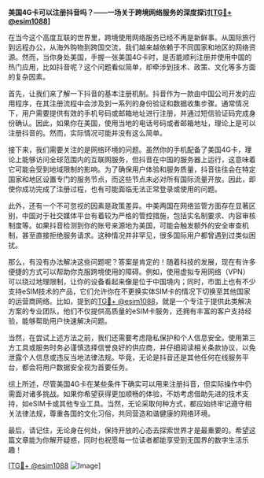 **美国4G卡可以注册抖音吗？——一场关于跨境网络服务的深度探讨[[TG💪+ @esim1088](https://t.me/s/esim1088)]**

在当今这个高度互联的世界里，跨境使用网络服务已经不再是新鲜事。从国际旅行到远程办公，从海外购物到跨国交流，我们越来越依赖于不同国家和地区的网络资源。然而，当你身处美国，手握一张美国4G卡时，是否能顺利注册并使用中国的热门应用，比如抖音呢？这个问题看似简单，却牵涉到技术、政策、文化等多方面的复杂因素。

首先，让我们来了解一下抖音的基本注册机制。抖音作为一款由中国公司开发的应用程序，在其注册流程中会涉及到一系列的身份验证和数据收集步骤。通常情况下，用户需要提供有效的手机号码或邮箱地址进行注册，并通过短信验证码完成身份确认。因此，如果你在美国，使用当地的电话号码或者邮箱地址，理论上是可以注册抖音的。然而，实际情况可能并没有这么简单。

接下来，我们需要关注的是网络环境的问题。虽然你的手机配备了美国4G卡，理论上能够访问全球范围内的互联网服务，但抖音在中国的服务器上运行，这意味着它可能会受到地域限制的影响。为了确保用户体验和服务质量，抖音往往会在特定国家和地区设置专门的服务节点，而这些节点未必对所有国际流量开放。因此，即使你成功完成了注册过程，也有可能面临无法正常登录或使用的问题。

此外，还有一个不可忽视的因素是政策差异。中美两国在网络监管方面存在显著区别，中国对于社交媒体平台有着较为严格的管控措施，包括实名制要求、内容审核制度等。如果抖音检测到你的账号来源地为美国，可能会触发额外的安全审查机制，甚至直接拒绝服务请求。这种情况并非罕见，很多国际用户都曾遇到过类似困扰。

那么，有没有办法解决这些问题呢？答案是肯定的！随着科技的发展，现在有许多便捷的方式可以帮助你克服跨境使用的障碍。例如，使用虚拟专用网络（VPN）可以绕过地理限制，让你的设备看起来像是位于中国境内；同时，市面上也有不少支持eSIM技术的产品，它们允许你在不更换实体SIM卡的情况下切换至其他国家的运营商网络。比如，提到的[TG💪+ @esim1088](https://t.me/s/esim1088)，就是一个专注于提供此类解决方案的专业团队，他们不仅提供高质量的eSIM卡服务，还拥有丰富的客户支持经验，能够帮助用户快速解决问题。

当然，在尝试上述方法之前，我们还需要考虑隐私保护和个人信息安全。使用第三方工具或服务时务必谨慎选择信誉良好的供应商，并仔细阅读相关条款协议，以免泄露个人信息或违反当地法律法规。毕竟，无论是抖音还是其他任何在线服务平台，都会将用户数据安全视为首要任务。

综上所述，尽管美国4G卡在某些条件下确实可以用来注册抖音，但实际操作中仍需面对诸多挑战。如果你希望获得更加顺畅的体验，不妨考虑借助先进的技术支持，如eSIM卡或其他专业工具。当然，无论采取何种方式，都应始终牢记遵守相关法律法规，尊重各国的文化习俗，共同营造和谐健康的网络环境。

最后，请记住，无论身在何处，保持开放的心态去探索世界才是最重要的。希望这篇文章能为你解开疑惑，同时也祝愿每一位读者都能享受到无国界的数字生活乐趣！

[[TG💪+ @esim1088](https://t.me/s/esim1088) ![Image](https://i.postimg.cc/4NQfJmqS/Snipaste-2025-05-13-00-14-12.png)]